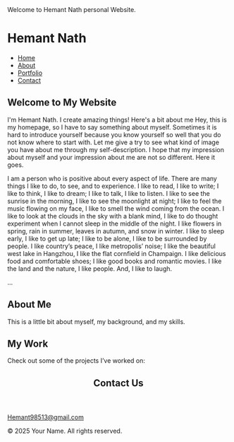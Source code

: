 <Welcome>
<html lang="en">
<head>
  <meta charset="UTF-8">
  <meta name="viewport" content="width=device-width, initial-scale=1.0">
  Welcome to Hemant Nath personal Website.
  <link rel="stylesheet" href="styles.css">
</head>
<body>

  <HEMANT>
    <div class="container">
      <h1>Hemant Nath </h1>
      <nav>
        <ul>
          <li><a href="#home">Home</a></li>
          <li><a href="#about">About</a></li>
          <li><a href="#portfolio">Portfolio</a></li>
          <li><a href="#contact">Contact</a></li>
        </ul>
      </nav>
    </div>
  </header>

  <section id="home">
    <div class="container">
      <h2>Welcome to My Website</h2>
      <p>I'm Hemant Nath. I create amazing things! Here's a bit about me Hey, this is my homepage, so I have to say something about myself. Sometimes it is hard to introduce yourself because you know yourself so well that you do not know where to start with. Let me give a try to see what kind of image you have about me through my self-description. I hope that my impression about myself and your impression about me are not so different. Here it goes.

I am a person who is positive about every aspect of life. There are many things I like to do, to see, and to experience. I like to read, I like to write; I like to think, I like to dream; I like to talk, I like to listen. I like to see the sunrise in the morning, I like to see the moonlight at night; I like to feel the music flowing on my face, I like to smell the wind coming from the ocean. I like to look at the clouds in the sky with a blank mind, I like to do thought experiment when I cannot sleep in the middle of the night. I like flowers in spring, rain in summer, leaves in autumn, and snow in winter. I like to sleep early, I like to get up late; I like to be alone, I like to be surrounded by people. I like country’s peace, I like metropolis’ noise; I like the beautiful west lake in Hangzhou, I like the flat cornfield in Champaign. I like delicious food and comfortable shoes; I like good books and romantic movies. I like the land and the nature, I like people. And, I like to laugh.

...</p>
    </div>
  </section>

  <section id="about">
    <div class="container">
      <h2>About Me</h2>
      <p>This is a little bit about myself, my background, and my skills.</p>
    </div>
  </section>

  <section id="portfolio">
    <div class="container">
      <h2>My Work</h2>
      <p>Check out some of the projects I’ve worked on:</p>



<head>
    <meta charset="UTF-8">
    <meta name="viewport" content="width=device-width, initial-scale=1.0">
    <title>Contact Us</title>
    <link rel="stylesheet" href="styles.css">
</head>
<body>
    <header>
        <h1>Contact Us</h1>
    </header>
    
   Hemant98513@gmail.com
  
            


  <footer>
    <div class="container">
      <p>&copy; 2025 Your Name. All rights reserved.</p>
    </div>
  </footer>

</body>
</html>
